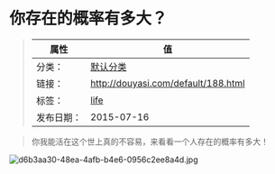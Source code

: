 # 你存在的概率有多大？

>|  属性  |  值  |
>| ----- | ----- |
>| 分类： | [默认分类](http://douyasi.com/category/default/) |
>| 链接： | http://douyasi.com/default/188.html |
>| 标签： | [life](http://douyasi.com/tag/life)  |
>| 发布日期： | 2015-07-16 |

>    你我能活在这个世上真的不容易，来看看一个人存在的概率有多大！

![d6b3aa30-48ea-4afb-b4e6-0956c2ee8a4d.jpg][1]


  [1]: http://douyasi.com/usr/uploads/2015/07/1048459921.jpg